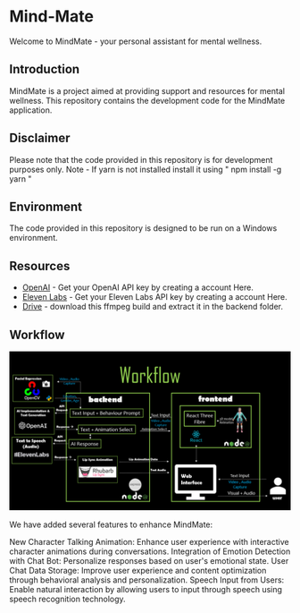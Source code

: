 # Mind-Mate
Welcome to MindMate - your personal assistant for mental wellness.

## Introduction

MindMate is a project aimed at providing support and resources for mental wellness. This repository contains the development code for the MindMate application.

## Disclaimer

Please note that the code provided in this repository is for development purposes only.
Note - If yarn is not installed install it using " npm install -g yarn "

## Environment

The code provided in this repository is designed to be run on a Windows environment.

## Resources
- [OpenAI](https://openai.com) - Get your OpenAI API key by creating a account Here.
- [Eleven Labs](https://www.eleven-labs.com) -  Get your Eleven Labs API key by creating a account Here.
- [Drive](https://drive.google.com/file/d/1c0sOb1EA_u7USQck8fTaQiCRJpEWEjLp/view?usp=sharing) -  download this ffmpeg build and extract it in the backend folder.

## Workflow
![Image Name](https://github.com/Divyanshu4fx/MindMate/blob/main/Sample_Videos/Workflow_diagram.png)

We have added several features to enhance MindMate:

New Character Talking Animation: Enhance user experience with interactive character animations during conversations.
Integration of Emotion Detection with Chat Bot: Personalize responses based on user's emotional state.
User Chat Data Storage: Improve user experience and content optimization through behavioral analysis and personalization.
Speech Input from Users: Enable natural interaction by allowing users to input through speech using speech recognition technology.

